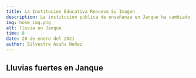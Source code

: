 ```yaml
---
title: La Institucion Educativa Renueva Su Imagen
description: La institucion publica de enseñanza en Janque ha cambiado su imagen y con ella su infraestructura.
img: home_img.png
alt: lluvia en Janque
time: 8
date: 20 de enero del 2021
author: Silvestre Acuña Nuñez
---
```


## Lluvias fuertes en Janque
